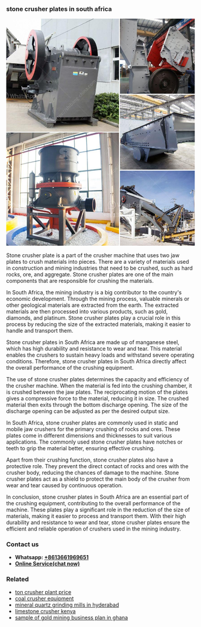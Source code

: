 <h3>stone crusher plates in south africa</h3><img src='1708498406.jpg' alt=''><p>Stone crusher plate is a part of the crusher machine that uses two jaw plates to crush materials into pieces. There are a variety of materials used in construction and mining industries that need to be crushed, such as hard rocks, ore, and aggregate. Stone crusher plates are one of the main components that are responsible for crushing the materials.</p><p>In South Africa, the mining industry is a big contributor to the country's economic development. Through the mining process, valuable minerals or other geological materials are extracted from the earth. The extracted materials are then processed into various products, such as gold, diamonds, and platinum. Stone crusher plates play a crucial role in this process by reducing the size of the extracted materials, making it easier to handle and transport them.</p><p>Stone crusher plates in South Africa are made up of manganese steel, which has high durability and resistance to wear and tear. This material enables the crushers to sustain heavy loads and withstand severe operating conditions. Therefore, stone crusher plates in South Africa directly affect the overall performance of the crushing equipment.</p><p>The use of stone crusher plates determines the capacity and efficiency of the crusher machine. When the material is fed into the crushing chamber, it is crushed between the jaw plates. The reciprocating motion of the plates gives a compressive force to the material, reducing it in size. The crushed material then exits through the bottom discharge opening. The size of the discharge opening can be adjusted as per the desired output size.</p><p>In South Africa, stone crusher plates are commonly used in static and mobile jaw crushers for the primary crushing of rocks and ores. These plates come in different dimensions and thicknesses to suit various applications. The commonly used stone crusher plates have notches or teeth to grip the material better, ensuring effective crushing.</p><p>Apart from their crushing function, stone crusher plates also have a protective role. They prevent the direct contact of rocks and ores with the crusher body, reducing the chances of damage to the machine. Stone crusher plates act as a shield to protect the main body of the crusher from wear and tear caused by continuous operation.</p><p>In conclusion, stone crusher plates in South Africa are an essential part of the crushing equipment, contributing to the overall performance of the machine. These plates play a significant role in the reduction of the size of materials, making it easier to process and transport them. With their high durability and resistance to wear and tear, stone crusher plates ensure the efficient and reliable operation of crushers used in the mining industry.</p><h3>Contact us</h3><ul><li><strong>Whatsapp:&nbsp;<a href="https://wa.me/8613661969651">+8613661969651</a></strong></li><li><a href="https://swt.shibang-china.com/?git&amp;zhl&amp;stone crusher plates in south africa"><strong>Online Service(chat now)</strong></a></li></ul><h3>Related</h3><ul><li><a href='ton crusher plant price.md'>ton crusher plant price</a></li><li><a href='coal crusher equipment.md'>coal crusher equipment</a></li><li><a href='mineral quartz grinding mills in hyderabad.md'>mineral quartz grinding mills in hyderabad</a></li><li><a href='limestone crusher kenya.md'>limestone crusher kenya</a></li><li><a href='sample of gold mining business plan in ghana.md'>sample of gold mining business plan in ghana</a></li></ul>